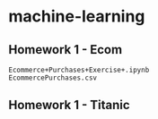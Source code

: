 # machine-learning
## Homework 1 - Ecom
	Ecommerce+Purchases+Exercise+.ipynb
	EcommercePurchases.csv
## Homework 1 - Titanic
	
